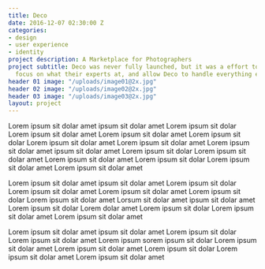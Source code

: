 ```yaml
---
title: Deco
date: 2016-12-07 02:30:00 Z
categories:
- design
- user experience
- identity
project description: A Marketplace for Photographers
project subtitle: Deco was never fully launched, but it was a effort to allow photographers
  focus on what their experts at, and allow Deco to handle everything else.
header 01 image: "/uploads/image01@2x.jpg"
header 02 image: "/uploads/image02@2x.jpg"
header 03 image: "/uploads/image03@2x.jpg"
layout: project
---
```


Lorem ipsum sit dolar amet ipsum sit dolar amet Lorem ipsum sit dolar Lorem ipsum sit dolar amet Lorem ipsum sit dolar amet Lorem ipsum sit dolar Lorem ipsum sit dolar amet Lorem ipsum sit dolar amet Lorem ipsum sit dolar amet ipsum sit dolar amet Lorem ipsum sit dolar Lorem ipsum sit dolar amet Lorem ipsum sit dolar amet Lorem ipsum sit dolar Lorem ipsum sit dolar amet Lorem ipsum sit dolar amet

Lorem ipsum sit dolar amet ipsum sit dolar amet Lorem ipsum sit dolar Lorem ipsum sit dolar amet Lorem ipsum sit dolar amet Lorem ipsum sit dolar Lorem ipsum sit dolar amet Lorsum sit dolar amet ipsum sit dolar amet Lorem ipsum sit dolar Lorem dolar amet Lorem ipsum sit dolar Lorem ipsum sit dolar amet Lorem ipsum sit dolar amet

Lorem ipsum sit dolar amet ipsum sit dolar amet Lorem ipsum sit dolar Lorem ipsum sit dolar amet Lorem ipsum sorem ipsum sit dolar Lorem ipsum sit dolar amet Lorem ipsum sit dolar amet Lorem ipsum sit dolar Lorem ipsum sit dolar amet Lorem ipsum sit dolar amet
